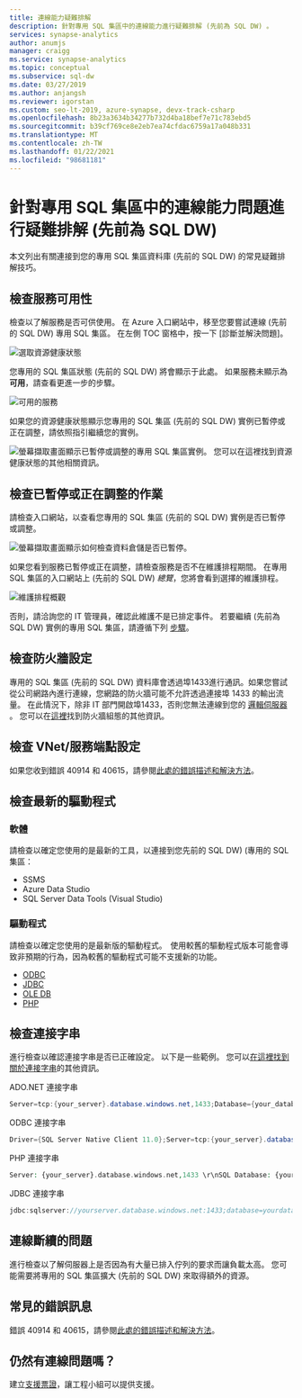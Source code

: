 ```yaml
---
title: 連線能力疑難排解
description: 針對專用 SQL 集區中的連線能力進行疑難排解 (先前為 SQL DW) 。
services: synapse-analytics
author: anumjs
manager: craigg
ms.service: synapse-analytics
ms.topic: conceptual
ms.subservice: sql-dw
ms.date: 03/27/2019
ms.author: anjangsh
ms.reviewer: igorstan
ms.custom: seo-lt-2019, azure-synapse, devx-track-csharp
ms.openlocfilehash: 8b23a3634b34277b732d4ba18bef7e71c783ebd5
ms.sourcegitcommit: b39cf769ce8e2eb7ea74cfdac6759a17a048b331
ms.translationtype: MT
ms.contentlocale: zh-TW
ms.lasthandoff: 01/22/2021
ms.locfileid: "98681181"
---
```

# <a name="troubleshooting-connectivity-issues-in-dedicated-sql-pool-formerly-sql-dw"></a>針對專用 SQL 集區中的連線能力問題進行疑難排解 (先前為 SQL DW) 

本文列出有關連接到您的專用 SQL 集區資料庫 (先前的 SQL DW) 的常見疑難排解技巧。

## <a name="check-service-availability"></a>檢查服務可用性

檢查以了解服務是否可供使用。 在 Azure 入口網站中，移至您要嘗試連線 (先前的 SQL DW) 專用 SQL 集區。 在左側 TOC 窗格中，按一下 [診斷並解決問題]。

![選取資源健康狀態](./media/sql-data-warehouse-troubleshoot-connectivity/diagnostics-link.png)

您專用的 SQL 集區狀態 (先前的 SQL DW) 將會顯示于此處。 如果服務未顯示為 **可用**，請查看更進一步的步驟。

![可用的服務](./media/sql-data-warehouse-troubleshoot-connectivity/resource-health.png)

如果您的資源健康狀態顯示您專用的 SQL 集區 (先前的 SQL DW) 實例已暫停或正在調整，請依照指引繼續您的實例。

![螢幕擷取畫面顯示已暫停或調整的專用 SQL 集區實例。](./media/sql-data-warehouse-troubleshoot-connectivity/resource-health-pausing.png)
您可以在這裡找到資源健康狀態的其他相關資訊。

## <a name="check-for-paused-or-scaling-operation"></a>檢查已暫停或正在調整的作業

請檢查入口網站，以查看您專用的 SQL 集區 (先前的 SQL DW) 實例是否已暫停或調整。

![螢幕擷取畫面顯示如何檢查資料倉儲是否已暫停。](./media/sql-data-warehouse-troubleshoot-connectivity/overview-paused.png)

如果您看到服務已暫停或正在調整，請檢查服務是否不在維護排程期間。 在專用 SQL 集區的入口網站上 (先前的 SQL DW) *總覽*，您將會看到選擇的維護排程。

![維護排程概觀](./media/sql-data-warehouse-troubleshoot-connectivity/overview-maintance-schedule.png)

否則，請洽詢您的 IT 管理員，確認此維護不是已排定事件。 若要繼續 (先前為 SQL DW) 實例的專用 SQL 集區，請遵循下列 [步驟](pause-and-resume-compute-portal.md)。

## <a name="check-your-firewall-settings"></a>檢查防火牆設定

專用的 SQL 集區 (先前的 SQL DW) 資料庫會透過埠1433進行通訊。如果您嘗試從公司網路內進行連線，您網路的防火牆可能不允許透過連接埠 1433 的輸出流量。 在此情況下，除非 IT 部門開啟埠1433，否則您無法連線到您的 [邏輯伺服器](../../azure-sql/database/logical-servers.md) 。 您可以在[這裡](../../azure-sql/database/firewall-configure.md?toc=/azure/synapse-analytics/sql-data-warehouse/toc.json&bc=/azure/synapse-analytics/sql-data-warehouse/breadcrumb/toc.json#create-and-manage-ip-firewall-rules)找到防火牆組態的其他資訊。

## <a name="check-your-vnetservice-endpoint-settings"></a>檢查 VNet/服務端點設定

如果您收到錯誤 40914 和 40615，請參閱[此處的錯誤描述和解決方法](../../azure-sql/database/vnet-service-endpoint-rule-overview.md?toc=/azure/synapse-analytics/sql-data-warehouse/toc.json&bc=/azure/synapse-analytics/sql-data-warehouse/breadcrumb/toc.json#errors-40914-and-40615)。

## <a name="check-for-the-latest-drivers"></a>檢查最新的驅動程式

### <a name="software"></a>軟體

請檢查以確定您使用的是最新的工具，以連接到您先前的 SQL DW)  (專用的 SQL 集區：

- SSMS
- Azure Data Studio
- SQL Server Data Tools (Visual Studio)

### <a name="drivers"></a>驅動程式

請檢查以確定您使用的是最新版的驅動程式。  使用較舊的驅動程式版本可能會導致非預期的行為，因為較舊的驅動程式可能不支援新的功能。

- [ODBC](/sql/connect/odbc/download-odbc-driver-for-sql-server?toc=/azure/synapse-analytics/sql-data-warehouse/toc.json&bc=/azure/synapse-analytics/sql-data-warehouse/breadcrumb/toc.json&view=azure-sqldw-latest&preserve-view=true)
- [JDBC](/sql/connect/jdbc/download-microsoft-jdbc-driver-for-sql-server?toc=/azure/synapse-analytics/sql-data-warehouse/toc.json&bc=/azure/synapse-analytics/sql-data-warehouse/breadcrumb/toc.json&view=azure-sqldw-latest&preserve-view=true)
- [OLE DB](/sql/connect/oledb/download-oledb-driver-for-sql-server?toc=/azure/synapse-analytics/sql-data-warehouse/toc.json&bc=/azure/synapse-analytics/sql-data-warehouse/breadcrumb/toc.json&view=azure-sqldw-latest&preserve-view=true)
- [PHP](/sql/connect/php/download-drivers-php-sql-server?toc=/azure/synapse-analytics/sql-data-warehouse/toc.json&bc=/azure/synapse-analytics/sql-data-warehouse/breadcrumb/toc.json&view=azure-sqldw-latest&preserve-view=true)

## <a name="check-your-connection-string"></a>檢查連接字串

進行檢查以確認連接字串是否已正確設定。  以下是一些範例。  您可以[在這裡找到關於連接字串](sql-data-warehouse-connection-strings.md)的其他資訊。

ADO.NET 連接字串

```csharp
Server=tcp:{your_server}.database.windows.net,1433;Database={your_database};User ID={your_user_name};Password={your_password_here};Encrypt=True;TrustServerCertificate=False;Connection Timeout=30;
```

ODBC 連接字串

```csharp
Driver={SQL Server Native Client 11.0};Server=tcp:{your_server}.database.windows.net,1433;Database={your_database};Uid={your_user_name};Pwd={your_password_here};Encrypt=yes;TrustServerCertificate=no;Connection Timeout=30;
```

PHP 連接字串

```PHP
Server: {your_server}.database.windows.net,1433 \r\nSQL Database: {your_database}\r\nUser Name: {your_user_name}\r\n\r\nPHP Data Objects(PDO) Sample Code:\r\n\r\ntry {\r\n   $conn = new PDO ( \"sqlsrv:server = tcp:{your_server}.database.windows.net,1433; Database = {your_database}\", \"{your_user_name}\", \"{your_password_here}\");\r\n    $conn->setAttribute( PDO::ATTR_ERRMODE, PDO::ERRMODE_EXCEPTION );\r\n}\r\ncatch ( PDOException $e ) {\r\n   print( \"Error connecting to SQL Server.\" );\r\n   die(print_r($e));\r\n}\r\n\rSQL Server Extension Sample Code:\r\n\r\n$connectionInfo = array(\"UID\" => \"{your_user_name}\", \"pwd\" => \"{your_password_here}\", \"Database\" => \"{your_database}\", \"LoginTimeout\" => 30, \"Encrypt\" => 1, \"TrustServerCertificate\" => 0);\r\n$serverName = \"tcp:{your_server}.database.windows.net,1433\";\r\n$conn = sqlsrv_connect($serverName, $connectionInfo);
```

JDBC 連接字串

```Java
jdbc:sqlserver://yourserver.database.windows.net:1433;database=yourdatabase;user={your_user_name};password={your_password_here};encrypt=true;trustServerCertificate=false;hostNameInCertificate=*.database.windows.net;loginTimeout=30;
```

## <a name="intermittent-connection-issues"></a>連線斷續的問題

進行檢查以了解伺服器上是否因為有大量已排入佇列的要求而讓負載太高。 您可能需要將專用的 SQL 集區擴大 (先前的 SQL DW) 來取得額外的資源。

## <a name="common-error-messages"></a>常見的錯誤訊息

錯誤 40914 和 40615，請參閱[此處的錯誤描述和解決方法](../../azure-sql/database/vnet-service-endpoint-rule-overview.md?toc=/azure/synapse-analytics/sql-data-warehouse/toc.json&bc=/azure/synapse-analytics/sql-data-warehouse/breadcrumb/toc.json#errors-40914-and-40615)。

## <a name="still-having-connectivity-issues"></a>仍然有連線問題嗎？

建立[支援票證](sql-data-warehouse-get-started-create-support-ticket.md)，讓工程小組可以提供支援。
